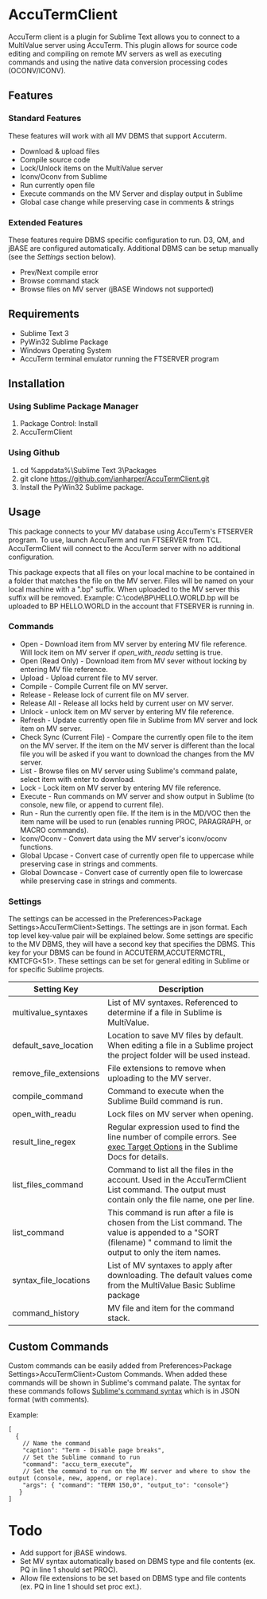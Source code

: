 # AccuTermClient

AccuTerm client is a plugin for Sublime Text allows you to connect to a MultiValue server using AccuTerm. This plugin allows for 
source code editing and compiling on remote MV servers as well as executing commands and using the native data conversion processing codes (OCONV/ICONV). 

## Features 
### Standard Features
These features will work with all MV DBMS that support Accuterm.
* Download & upload files
* Compile source code
* Lock/Unlock items on the MultiValue server
* Iconv/Oconv from Sublime
* Run currently open file 
* Execute commands on the MV Server and display output in Sublime
* Global case change while preserving case in comments & strings

### Extended Features
These features require DBMS specific configuration to run. D3, QM, and jBASE are configured automatically. Additional DBMS can be setup manually (see the _Settings_ section below).

* Prev/Next compile error
* Browse command stack
* Browse files on MV server (jBASE Windows not supported)

## Requirements
* Sublime Text 3
* PyWin32 Sublime Package
* Windows Operating System
* AccuTerm terminal emulator running the FTSERVER program


## Installation
### Using Sublime Package Manager
1. Package Control: Install
2. AccuTermClient

### Using Github
1. cd %appdata%\Sublime Text 3\Packages
2. git clone https://github.com/ianharper/AccuTermClient.git
3. Install the PyWin32 Sublime package.


## Usage
This package connects to your MV database using AccuTerm's FTSERVER program. To use, launch AccuTerm and run FTSERVER from TCL. AccuTermClient will connect to the AccuTerm server with no additional configuration. 

This package expects that all files on your local machine to be contained in a folder that matches the file on the MV server. Files will be named on your local machine with a ".bp" suffix. When uploaded to the MV server this suffix will be removed. 
Example: C:\code\BP\HELLO.WORLD.bp will be uploaded to BP HELLO.WORLD in the account that FTSERVER is running in.

### Commands
* Open - Download item from MV server by entering MV file reference. Will lock item on MV server if _open_with_readu_ setting is true.
* Open (Read Only) - Download item from MV sever without locking by entering MV file reference.
* Upload - Upload current file to MV server.
* Compile - Compile Current file on MV server.
* Release - Release lock of current file on MV server.
* Release All - Release all locks held by current user on MV server.
* Unlock - unlock item on MV server by entering MV file reference.
* Refresh - Update currently open file in Sublime from MV server and lock item on MV server.
* Check Sync (Current File) - Compare the currently open file to the item on the MV server. If the item on the MV server is different than the local file you will be asked if you want to download the changes from the MV server.
* List - Browse files on MV server using Sublime's command palate, select item with enter to download. 
* Lock - Lock item on MV server by entering MV file reference.
* Execute - Run commands on MV server and show output in Sublime (to console, new file, or append to current file).
* Run - Run the currently open file. If the item is in the MD/VOC then the item name will be used to run (enables running PROC, PARAGRAPH, or MACRO commands).
* Iconv/Oconv - Convert data using the MV server's iconv/oconv functions.
* Global Upcase - Convert case of currently open file to uppercase while preserving case in strings and comments.
* Global Downcase - Convert case of currently open file to lowercase while preserving case in strings and comments.

### Settings
The settings can be accessed in the Preferences>Package Settings>AccuTermClient>Settings. The settings are in json format. Each top level key-value pair will be explained below. Some settings are specific to the MV DBMS, they will have a second key that specifies the DBMS. This key for your DBMS can be found in ACCUTERM,ACCUTERMCTRL, KMTCFG<51>. These settings can be set for general editing in Sublime or for specific Sublime projects.

| Setting Key | Description |
| ----------- | ----------- |
| multivalue_syntaxes | List of MV syntaxes. Referenced to determine if a file in Sublime is MultiValue. |
| default_save_location | Location to save MV files by default. When editing a file in a Sublime project the project folder will be used instead.|
| remove_file_extensions | File extensions to remove when uploading to the MV server. | 
| compile_command | Command to execute when the Sublime Build command is run. |
| open_with_readu | Lock files on MV server when opening. |
| result_line_regex | Regular expression used to find the line number of compile errors. See [exec Target Options](https://www.sublimetext.com/docs/3/build_systems.html#exec_options) in the Sublime Docs for details. |
| list_files_command | Command to list all the files in the account. Used in the AccuTermClient List command. The output must contain only the file name, one per line. |
| list_command | This command is run after a file is chosen from the List command. The value is appended to a "SORT (filename) " command  to limit the output to only the item names. |
| syntax_file_locations | List of MV syntaxes to apply after downloading. The default values come from the MultiValue Basic Sublime package |
| command_history | MV file and item for the command stack. |

## Custom Commands
Custom commands can be easily added from Preferences>Package Settings>AccuTermClient>Custom Commands. When added these commands will be shown in Sublime's command palate. The syntax for these commands follows [Sublime's command syntax](http://docs.sublimetext.info/en/latest/reference/command_palette.html) which is in JSON format (with comments). 

Example:
```
[
  {
    // Name the command
    "caption": "Term - Disable page breaks",
    // Set the Sublime command to run
    "command": "accu_term_execute",
    // Set the command to run on the MV server and where to show the output (console, new, append, or replace).
    "args": { "command": "TERM 150,0", "output_to": "console"}
   }
]
```


# Todo
* Add support for jBASE windows.
* Set MV syntax automatically based on DBMS type and file contents (ex. PQ in line 1 should set PROC).
* Allow file extensions to be set based on DBMS type and file contents (ex. PQ in line 1 should set proc ext.).
